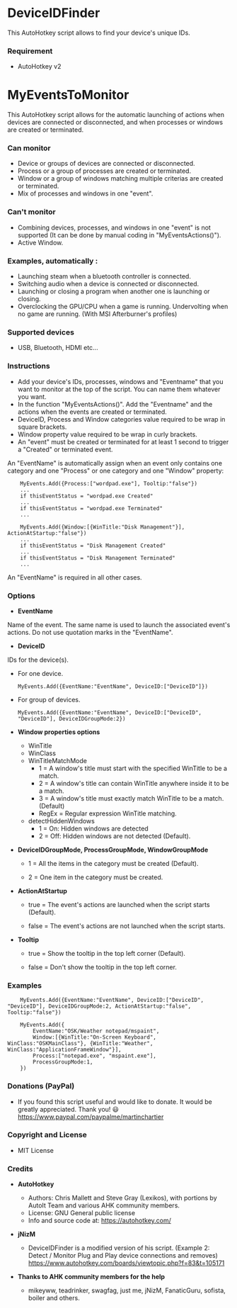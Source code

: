# DeviceIDFinder
This AutoHotkey script allows to find your device's unique IDs.

### Requirement
* AutoHotkey v2

# MyEventsToMonitor
This AutoHotkey script allows for the automatic launching of actions when devices are connected or disconnected, and when processes or windows are created or terminated.

### Can monitor
* Device or groups of devices are connected or disconnected.
* Process or a group of processes are created or terminated.
* Window or a group of windows matching multiple criterias are created or terminated.
* Mix of processes and windows in one "event".

### Can't monitor
* Combining devices, processes, and windows in one "event" is not supported (It can be done by manual coding in "MyEventsActions()").
* Active Window.

### Examples, automatically :
* Launching steam when a bluetooth controller is connected.
* Switching audio when a device is connected or disconnected.
* Launching or closing a program when another one is launching or closing.
* Overclocking the GPU/CPU when a game is running. Undervolting when no game are running. (With MSI Afterburner's profiles)

### Supported devices
* USB, Bluetooth, HDMI etc...

### Instructions

* Add your device's IDs, processes, windows and "Eventname" that you want to monitor at the top of the script. You can name them whatever you want.
* In the function "MyEventsActions()". Add the "Eventname" and the actions when the events are created or terminated.
* DeviceID, Process and Window categories value required to be wrap in square brackets.
* Window property value required to be wrap in curly brackets.
* An "event" must be created or terminated for at least 1 second to trigger a "Created" or terminated event.

An "EventName" is automatically assign when an event only contains one category and one "Process" or one category and one "Window" property:

        MyEvents.Add({Process:["wordpad.exe"], Tooltip:"false"})
        ...
        if thisEventStatus = "wordpad.exe Created"
        ...
        if thisEventStatus = "wordpad.exe Terminated"
        ...

        MyEvents.Add({Window:[{WinTitle:"Disk Management"}], ActionAtStartup:"false"})
        ...
        if thisEventStatus = "Disk Management Created"
        ...
        if thisEventStatus = "Disk Management Terminated"
        ...

An "EventName" is required in all other cases.

### Options

* **EventName**

Name of the event. The same name is used to launch the associated event's actions. Do not use quotation marks in the "EventName".

* **DeviceID**

IDs for the device(s).

  - For one device.

        MyEvents.Add({EventName:"EventName", DeviceID:["DeviceID"]})
        
  - For group of devices.

        MyEvents.Add({EventName:"EventName", DeviceID:["DeviceID", "DeviceID"], DeviceIDGroupMode:2})
        
* **Window properties options**
  - WinTitle
  - WinClass
  - WinTitleMatchMode
    - 1 = A window's title must start with the specified WinTitle to be a match.
    - 2 = A window's title can contain WinTitle anywhere inside it to be a match.
    - 3 = A window's title must exactly match WinTitle to be a match. (Default)
    - RegEx = Regular expression WinTitle matching.
  - detectHiddenWindows
    - 1 = On:  Hidden windows are detected
    - 2 = Off: Hidden windows are not detected (Default).

* **DeviceIDGroupMode, ProcessGroupMode, WindowGroupMode**

  - 1 = All the items in the category must be created (Default).

  - 2 = One item in the category must be created.

* **ActionAtStartup**

  - true = The event's actions are launched when the script starts (Default). 

  - false = The event's actions are not launched when the script starts.

* **Tooltip**

  - true = Show the tooltip in the top left corner (Default).

  - false = Don't show the tooltip in the top left corner.

### Examples
    
        MyEvents.Add({EventName:"EventName", DeviceID:["DeviceID", "DeviceID"], DeviceIDGroupMode:2, ActionAtStartup:"false", Tooltip:"false"})
    
        MyEvents.Add({
            EventName:"OSK/Weather notepad/mspaint",
            Window:[{WinTitle:"On-Screen Keyboard", WinClass:"OSKMainClass"}, {WinTitle:"Weather", WinClass:"ApplicationFrameWindow"}],
            Process:["notepad.exe", "mspaint.exe"],
            ProcessGroupMode:1,
        })

### Donations (PayPal)
  - If you found this script useful and would like to donate. It would be greatly appreciated. Thank you! :smiley:
    https://www.paypal.com/paypalme/martinchartier
  
### Copyright and License
  - MIT License

### Credits
* **AutoHotkey**
  - Authors: Chris Mallett and Steve Gray (Lexikos), with portions by AutoIt Team and various AHK community members.
  - License: GNU General public license
  - Info and source code at: https://autohotkey.com/
* **jNizM**
  - DeviceIDFinder is a modified version of his script. (Example 2: Detect / Monitor Plug and Play device connections and removes)
    https://www.autohotkey.com/boards/viewtopic.php?f=83&t=105171

* **Thanks to AHK community members for the help**
  - mikeyww, teadrinker, swagfag, just me, jNizM, FanaticGuru, sofista, boiler and others.
